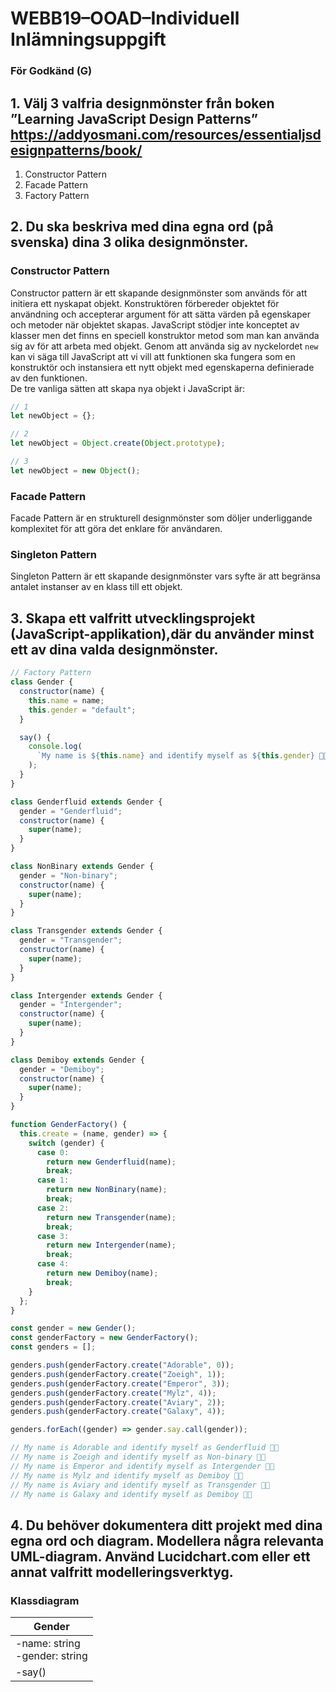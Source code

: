 # WEBB19–OOAD–Individuell Inlämningsuppgift

### För Godkänd (G)

## 1. Välj 3 valfria designmönster från boken ”Learning JavaScript Design Patterns” https://addyosmani.com/resources/essentialjsdesignpatterns/book/

1. Constructor Pattern
2. Facade Pattern
3. Factory Pattern

## 2. Du ska beskriva med dina egna ord (på svenska) dina 3 olika designmönster.

### Constructor Pattern

Constructor pattern är ett skapande designmönster som används för att initiera ett nyskapat objekt. Konstruktören förbereder objektet för användning och accepterar argument för att sätta värden på egenskaper och metoder när objektet skapas. JavaScript stödjer inte konceptet av klasser men det finns en speciell konstruktor metod som man kan använda sig av för att arbeta med objekt. Genom att använda sig av nyckelordet `new` kan vi säga till JavaScript att vi vill att funktionen ska fungera som en konstruktör och instansiera ett nytt objekt med egenskaperna definierade av den funktionen.<br>
De tre vanliga sätten att skapa nya objekt i JavaScript är:

```javascript
// 1
let newObject = {};

// 2
let newObject = Object.create(Object.prototype);

// 3
let newObject = new Object();
```

### Facade Pattern

Facade Pattern är en strukturell designmönster som döljer underliggande komplexitet för att göra det enklare för användaren.

### Singleton Pattern

Singleton Pattern är ett skapande designmönster vars syfte är att begränsa antalet instanser av en klass till ett objekt.

## 3. Skapa ett valfritt utvecklingsprojekt (JavaScript-applikation),där du använder minst ett av dina valda designmönster.

```javascript
// Factory Pattern
class Gender {
  constructor(name) {
    this.name = name;
    this.gender = "default";
  }

  say() {
    console.log(
      `My name is ${this.name} and identify myself as ${this.gender} 🐱‍🏍`
    );
  }
}

class Genderfluid extends Gender {
  gender = "Genderfluid";
  constructor(name) {
    super(name);
  }
}

class NonBinary extends Gender {
  gender = "Non-binary";
  constructor(name) {
    super(name);
  }
}

class Transgender extends Gender {
  gender = "Transgender";
  constructor(name) {
    super(name);
  }
}

class Intergender extends Gender {
  gender = "Intergender";
  constructor(name) {
    super(name);
  }
}

class Demiboy extends Gender {
  gender = "Demiboy";
  constructor(name) {
    super(name);
  }
}

function GenderFactory() {
  this.create = (name, gender) => {
    switch (gender) {
      case 0:
        return new Genderfluid(name);
        break;
      case 1:
        return new NonBinary(name);
        break;
      case 2:
        return new Transgender(name);
        break;
      case 3:
        return new Intergender(name);
        break;
      case 4:
        return new Demiboy(name);
        break;
    }
  };
}

const gender = new Gender();
const genderFactory = new GenderFactory();
const genders = [];

genders.push(genderFactory.create("Adorable", 0));
genders.push(genderFactory.create("Zoeigh", 1));
genders.push(genderFactory.create("Emperor", 3));
genders.push(genderFactory.create("Mylz", 4));
genders.push(genderFactory.create("Aviary", 2));
genders.push(genderFactory.create("Galaxy", 4));

genders.forEach((gender) => gender.say.call(gender));

// My name is Adorable and identify myself as Genderfluid 🐱‍🏍
// My name is Zoeigh and identify myself as Non-binary 🐱‍🏍
// My name is Emperor and identify myself as Intergender 🐱‍🏍
// My name is Mylz and identify myself as Demiboy 🐱‍🏍
// My name is Aviary and identify myself as Transgender 🐱‍🏍
// My name is Galaxy and identify myself as Demiboy 🐱‍🏍
```

## 4. Du behöver dokumentera ditt projekt med dina egna ord och diagram. Modellera några relevanta UML-diagram. Använd Lucidchart.com eller ett annat valfritt modelleringsverktyg.

### Klassdiagram

| Gender                           |
| -------------------------------- |
| -name: string<br>-gender: string |
| -say()                           |
